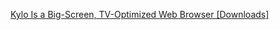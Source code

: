 ---
layout: post
wordpress_id: 567
wordpress_url: http://noesbueno.com/archives/567
date: '2010-04-14 16:57:22 -0500'
date_gmt: '2010-04-14 21:57:22 -0500'
body: |
  <p><a href="http://lifehacker.com/5517207/kylo-is-a-big+screen-tv+optimized-web-browser">Kylo Is a Big-Screen, TV-Optimized Web Browser [Downloads]</a></p>
---